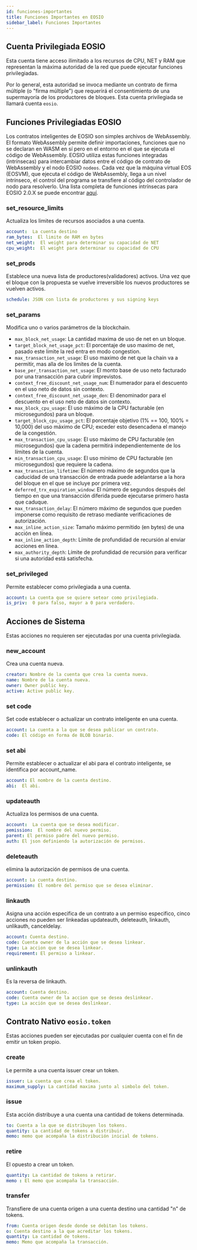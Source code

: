 ```yaml
---
id: funciones-importantes
title: Funciones Importantes en EOSIO
sidebar_label: Funciones Importantes
---
```


## Cuenta Privilegiada EOSIO

Esta cuenta tiene acceso ilimitado a los recursos de CPU, NET y RAM que representan la máxima autoridad de la red que puede ejecutar funciones privilegiadas.

Por lo general, esta autoridad se invoca mediante un contrato de firma múltiple (o "firma múltiple") que requerirá el consentimiento de una supermayoría de los productores de bloques. Esta cuenta privilegiada se llamará cuenta `eosio`.

## Funciones Privilegiadas EOSIO

Los contratos inteligentes de EOSIO son simples archivos de WebAssembly. El formato WebAssembly permite definir importaciones, funciones que no se declaran en WASM en sí pero en el entorno en el que se ejecuta el código de WebAssembly. EOSIO utiliza estas funciones integradas (intrínsecas) para intercambiar datos entre el código de contrato de WebAssembly y el nodo EOSIO `nodeos`. Cada vez que la máquina virtual EOS (EOSVM), que ejecuta el código de WebAssembly, llega a un nivel intrínseco, el control del programa se transfiere al código del controlador de nodo para resolverlo. Una lista completa de funciones intrínsecas para EOSIO 2.0.X se puede encontrar [aquí](https://github.com/EOSIO/eosio.cdt/blob/a6b8d3fc289d46f4612588cdd7223a3d549238f6/libraries/native/native/eosio/intrinsics_def.hpp#L42-L160).

### set_resource_limits

Actualiza los limites de recursos asociados a una cuenta.

``` yaml
account:  La cuenta destino
ram_bytes:  El limite de RAM en bytes
net_weight:  El weight para determinar su capacidad de NET
cpu_weight:  El weight para determinar su capacidad de CPU
```

### set_prods

Establece una nueva lista de productores(validadores) activos. Una vez que el bloque con la propuesta se vuelve irreversible los nuevos productores se vuelven activos.

``` yaml
schedule: JSON con lista de productores y sus signing keys
```

### set_params

Modifica uno o varios parámetros de la blockchain.

- `max_block_net_usage`: La cantidad maxima de uso de net en un bloque.
- `target_block_net_usage_pct`: El porcentaje de uso maximo de net, pasado este limite la red entra en modo congestion.
- `max_transaction_net_usage`: El uso maximo de net que la chain va a permitir, mas alla de los limites de la cuenta.
- `base_per_transaction_net_usage`: El monto base de uso neto facturado por una transacción para cubrir imprevistos.
- `context_free_discount_net_usage_num`: El numerador para el descuento en el uso neto de datos sin contexto.
- `context_free_discount_net_usage_den`: El denominador para el descuento en el uso neto de datos sin contexto.
- `max_block_cpu_usage`: El uso máximo de la CPU facturable (en microsegundos) para un bloque.
- `target_block_cpu_usage_pct`: El porcentaje objetivo (1% == 100, 100% = 10,000) del uso máximo de CPU; exceder esto desencadena el manejo de la congestión.
- `max_transaction_cpu_usage`: El uso máximo de CPU facturable (en microsegundos) que la cadena permitirá independientemente de los límites de la cuenta.
- `min_transaction_cpu_usage`: El uso mínimo de CPU facturable (en microsegundos) que requiere la cadena.
- `max_transaction_lifetime`: El número máximo de segundos que la caducidad de una transacción de entrada puede adelantarse a la hora del bloque en el que se incluye por primera vez.
- `deferred_trx_expiration_window`: El número de segundos después del tiempo en que una transacción diferida puede ejecutarse primero hasta que caduque.
- `max_transaction_delay`: El número máximo de segundos que pueden imponerse como requisito de retraso mediante verificaciones de autorización.
- `max_inline_action_size`: Tamaño máximo permitido (en bytes) de una acción en línea.
- `max_inline_action_depth`: Límite de profundidad de recursión al enviar acciones en línea.
- `max_authority_depth`: Límite de profundidad de recursión para verificar si una autoridad está satisfecha.

### set_privileged

Permite establecer como privilegiada a una cuenta.

```yaml
account: La cuenta que se quiere setear como privilegiada.
is_priv:  0 para falso, mayor a 0 para verdadero.
```

## Acciones de Sistema

Estas acciones no requieren ser ejecutadas por una cuenta privilegiada.

### new_account

Crea una cuenta nueva.

```yaml
creator: Nombre de la cuenta que crea la cuenta nueva.
name: Nombre de la cuenta nueva.
owner: Owner public key.
active: Active public key.
```

### set code

Set code establecer o actualizar un contrato inteligente en una cuenta.

```yaml
account: La cuenta a la que se desea publicar un contrato.
code: El código en forma de BLOB binario.
```

### set abi

Permite establecer o actualizar el abi para el contrato inteligente, se identifica por account_name.

```yaml
account: El nombre de la cuenta destino.
abi:  El abi.
```

### updateauth

Actualiza los permisos de una cuenta.

```yaml
account:  La cuenta que se desea modificar.
pemission:  El nombre del nuevo permiso.
parent: El permiso padre del nuevo permiso.
auth: El json definiendo la autorización de permisos.
```

### deleteauth

elimina la autorización de permisos de una cuenta.

```yaml
account: La cuenta destino.
permission: El nombre del permiso que se desea eliminar.
```

### linkauth

Asigna una acción especifica de un contrato a un permiso especifico, cinco acciones no pueden ser linkeadas updateauth, deleteauth, linkauth, unlikauth, canceldelay.

```yaml
account: Cuenta destino.
code: Cuenta owner de la acción que se desea linkear.
type: La accion que se desea linkear.
requirement: El permiso a linkear.
```

### unlinkauth

Es la reversa de linkauth.

```yaml
account: Cuenta destino.
code: Cuenta owner de la accion que se desea deslinkear.
type: La acción que se desea deslinkear.
```

## Contrato Nativo `eosio.token`

Estas acciones pueden ser ejecutadas por cualquier cuenta con el fin de emitir un token propio.

### create

Le permite a una cuenta issuer crear un token.

```yaml
issuer: La cuenta que crea el token.
maximum_supply: La cantidad maxima junto al simbolo del token.
```

### issue

Esta acción distribuye a una cuenta una cantidad de tokens determinada.

```yaml
to: Cuenta a la que se distribuyen los tokens.
quantity: La cantidad de tokens a distribuir.
memo: memo que acompaña la distribución inicial de tokens.
```

### retire

El opuesto a crear un token.

```yaml
quantity: La cantidad de tokens a retirar.
memo : El memo que acompaña la transacción.
```

### transfer

Transfiere de una cuenta origen a una cuenta destino una cantidad "n" de tokens.

```yaml
from: Cuenta origen desde donde se debitan los tokens.
o: Cuenta destino a la que acreditar los tokens.
quantity: La cantidad de tokens.
memo: Memo que acompaña la transacción.
```
